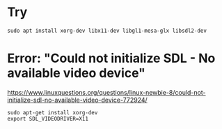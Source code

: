 # Try
```
sudo apt install xorg-dev libx11-dev libgl1-mesa-glx libsdl2-dev
```

# Error: "Could not initialize SDL - No available video device"
https://www.linuxquestions.org/questions/linux-newbie-8/could-not-initialize-sdl-no-available-video-device-772924/

```
sudo apt-get install xorg-dev
export SDL_VIDEODRIVER=X11
```
